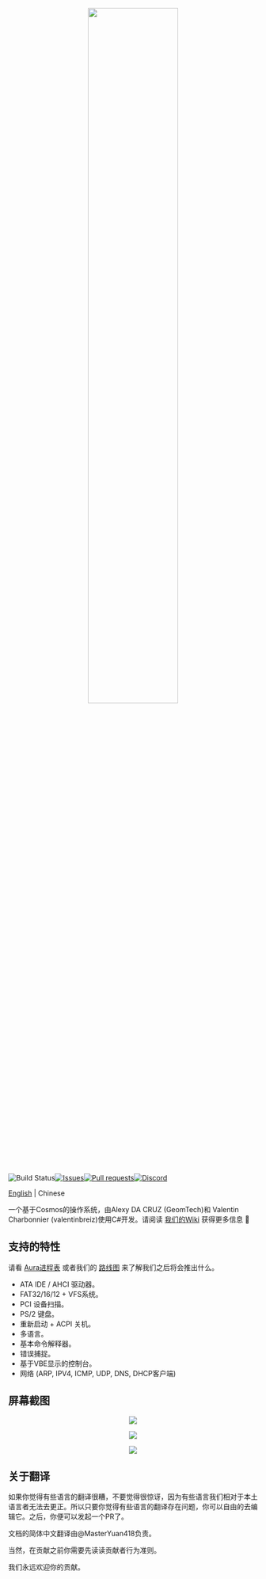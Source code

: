 <p align="center"><img width=60% src="https://raw.githubusercontent.com/aura-systems/Aura-Operating-System/master/ARTWORK/auralogo.png"></p>

![Build Status](https://github.com/aura-systems/Aura-Operating-System/workflows/.NET%20Core/badge.svg)[![Issues](https://img.shields.io/github/issues/aura-systems/Aura-Operating-System.svg)](https://github.com/aura-systems/Aura-Operating-System/issues)[![Pull requests](https://img.shields.io/github/issues-pr/aura-systems/Aura-Operating-System.svg)](https://github.com/aura-systems/Aura-Operating-System/pulls)[![Discord](https://img.shields.io/badge/通过-discord%20加入我们-blue.svg)](https://discord.gg/DFbAtVA)

[English](https://github.com/aura-systems/Aura-Operating-System/blob/master/README.md) | Chinese

一个基于Cosmos的操作系统，由Alexy DA CRUZ (GeomTech)和 Valentin Charbonnier (valentinbreiz)使用C#开发。请阅读 [我们的Wiki](https://github.com/aura-systems/Aura-Operating-System/wiki) 获得更多信息 🌼

## 支持的特性

请看 [Aura进程表](https://github.com/aura-systems/Aura-Operating-System/projects/4) 或者我们的 [路线图](https://github.com/aura-systems/Aura-Operating-System/projects/3) 来了解我们之后将会推出什么。

* ATA IDE / AHCI 驱动器。
* FAT32/16/12 + VFS系统。
* PCI 设备扫描。
* PS/2 键盘。
* 重新启动 + ACPI 关机。
* 多语言。
* 基本命令解释器。
* 错误捕捉。
* 基于VBE显示的控制台。
* 网络 (ARP, IPV4, ICMP, UDP, DNS, DHCP客户端)

## 屏幕截图

<p align="center"><img src="https://raw.githubusercontent.com/aura-systems/Aura-Operating-System/master/ARTWORK/aura1.png"></p>

<p align="center"><img src="https://raw.githubusercontent.com/aura-systems/Aura-Operating-System/master/ARTWORK/aura3.png"></p>

<p align="center"><img src="https://raw.githubusercontent.com/aura-systems/Aura-Operating-System/master/ARTWORK/aura2.png"></p>

## 关于翻译

  如果你觉得有些语言的翻译很糟，不要觉得很惊讶，因为有些语言我们相对于本土语言者无法去更正。所以只要你觉得有些语言的翻译存在问题，你可以自由的去编辑它。之后，你便可以发起一个PR了。

  文档的简体中文翻译由@MasterYuan418负责。

  当然，在贡献之前你需要先读读贡献者行为准则。

  我们永远欢迎你的贡献。
